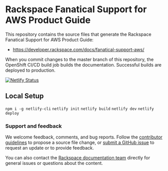# Rackspace Fanatical Support for AWS Product Guide

This repository contains the source files that generate the Rackspace Fanatical
Support for AWS Product Guide:

* <https://developer.rackspace.com/docs/fanatical-support-aws/>

When you commit changes to the master branch of this repository, the
OpenShift CI/CD build job
builds the documentation. Successful builds are deployed to production.

[![Netlify Status](https://api.netlify.com/api/v1/badges/bba6c4a7-222d-46da-93e3-5b7d19ed49bc/deploy-status)](https://app.netlify.com/sites/docs-aws/deploys)

## Local Setup

`npm i -g netlify-cli`
`netlify init`
`netlify build`
`netlify dev`
`netlify deploy`

### Support and feedback

We welcome feedback, comments, and bug reports. Follow the [contributor guidelines](CONTRIBUTING.md)
to propose a source file change, or [submit a GitHub issue](https://github.com/rackerlabs/docs-cloud-servers/issues/new)
to request an update or to provide feedback.

You can also contact the [Rackspace documentation team](mailto:devdoc@rackspace.com) directly for general
issues or questions about the content.

